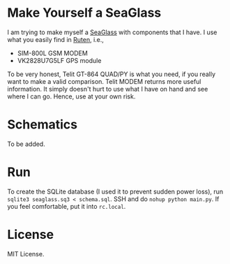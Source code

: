 Make Yourself a SeaGlass
========================

I am trying to make myself a [SeaGlass](https://seaglass.cs.washington.edu/)
with components that I have.  I use what you easily find in
[Ruten](http://www.ruten.com.tw), i.e.,

- SIM-800L GSM MODEM
- VK2828U7G5LF GPS module

To be very honest, Telit GT-864 QUAD/PY is what you need, if you really want to
make a valid comparison.  Telit MODEM returns more useful information.  It
simply doesn't hurt to use what I have on hand and see where I can go.  Hence,
use at your own risk.


Schematics
==========

To be added.


Run
===

To create the SQLite database (I used it to prevent sudden power loss), run
`sqlite3 seaglass.sq3 < schema.sql`.  SSH and do `nohup python main.py`.  If
you feel comfortable, put it into `rc.local`.


License
=======

MIT License.
